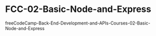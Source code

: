 # FCC-02-Basic-Node-and-Express
freeCodeCamp-Back-End-Development-and-APIs-Courses-02-Basic-Node-and-Express
